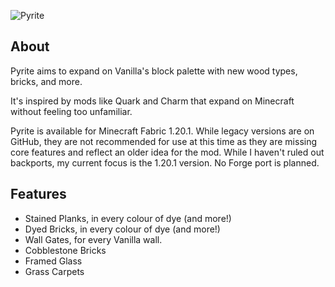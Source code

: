 ![Pyrite](https://github.com/cassiancc/Pyrite/assets/106419675/5307c101-0b87-4d0e-b4a0-7778e7ce64be)
## About
Pyrite aims to expand on Vanilla's block palette with new wood types, bricks, and more.

It's inspired by mods like Quark and Charm that expand on Minecraft without feeling too unfamiliar.

Pyrite is available for Minecraft Fabric 1.20.1. While legacy versions are on GitHub, they are not recommended for use at this time as they are missing core features and reflect an older idea for the mod. While I haven't ruled out backports, my current focus is the 1.20.1 version. No Forge port is planned.

## Features
- Stained Planks, in every colour of dye (and more!)
- Dyed Bricks, in every colour of dye (and more!)
- Wall Gates, for every Vanilla wall.
- Cobblestone Bricks
- Framed Glass
- Grass Carpets
